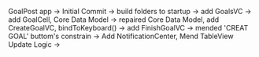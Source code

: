 GoalPost app -> 
Initial Commit -> 
build folders to startup -> 
add GoalsVC -> 
add GoalCell, Core Data Model -> 
repaired Core Data Model, add CreateGoalVC, bindToKeyboard() -> 
add FinishGoalVC ->
mended 'CREAT GOAL' buttom's constrain ->
Add NotificationCenter, Mend TableView Update Logic ->
